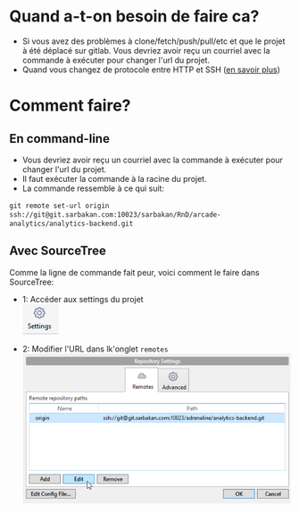 
# Quand a-t-on besoin de faire ca?
- Si vous avez des problèmes à clone/fetch/push/pull/etc et que le projet à été déplacé sur gitlab. Vous devriez avoir reçu un courriel avec la commande à exécuter pour changer l'url du projet.
- Quand vous changez de protocole entre HTTP et SSH ([en savoir plus](Configuration-SourceTree-avec-clée-SSH))


# Comment faire?


## En command-line

+ Vous devriez avoir reçu un courriel avec la commande à exécuter pour changer l'url du projet.
+ Il faut exécuter la commande à la racine du projet.
+ La commande ressemble à ce qui suit:  
```
git remote set-url origin ssh://git@git.sarbakan.com:10023/sarbakan/RnD/arcade-analytics/analytics-backend.git
```


## Avec SourceTree
Comme la ligne de commande fait peur, voici comment le faire dans SourceTree:
- 1: Accéder aux settings du projet  
![](img/settings.png)

- 2: Modifier l'URL dans lk'onglet `remotes`  
![](img/edit-remote-url.png)
